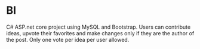 # BI
C# ASP.net core project using MySQL and Bootstrap. Users can contribute ideas, upvote their favorites and make changes only if they are the author of the post. Only one vote per idea per user allowed.
